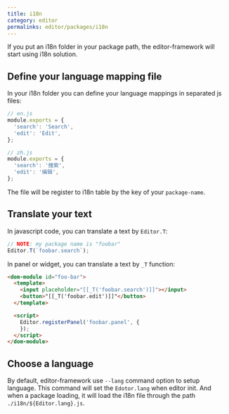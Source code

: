 ```yaml
---
title: i18n
category: editor
permalinks: editor/packages/i18n
---
```


If you put an i18n folder in your package path, the editor-framework will start using i18n solution.

## Define your language mapping file

In your i18n folder you can define your language mappings in separated js files:

```javascript
// en.js
module.exports = {
  'search': 'Search',
  'edit': 'Edit',
};

// zh.js
module.exports = {
  'search': '搜索',
  'edit': '编辑',
};
```

The file will be register to i18n table by the key of your `package-name`.

## Translate your text

In javascript code, you can translate a text by `Editor.T`:

```javascript
// NOTE: my package name is "foobar"
Editor.T(`foobar.search`);
```

In panel or widget, you can translate a text by `_T` function:

```html
<dom-module id="foo-bar">
  <template>
    <input placeholder="[[_T('foobar.search')]]"></input>
    <button>"[[_T('foobar.edit')]]"</button>
  </template>

  <script>
    Editor.registerPanel('foobar.panel', {
    });
  </script>
</dom-module>
```

## Choose a language

By default, editor-framework use `--lang` command option to setup language. This command
will set the `Edotor.lang` when editor init. And when a package loading, it will load the i18n
file through the path `./i18n/${Editor.lang}.js`.
